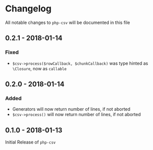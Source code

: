 # Changelog
All notable changes to `php-csv` will be documented in this file

## 0.2.1 - 2018-01-14
### Fixed
- `$csv->process($rowCallback, $chunkCallback)` was type hinted as `\Closure`, now as `callable`

## 0.2.0 - 2018-01-14
### Added
- Generators will now return number of lines, if not aborted
- `$csv->process()` will now return number of lines, if not aborted 

## 0.1.0 - 2018-01-13
Initial Release of `php-csv`